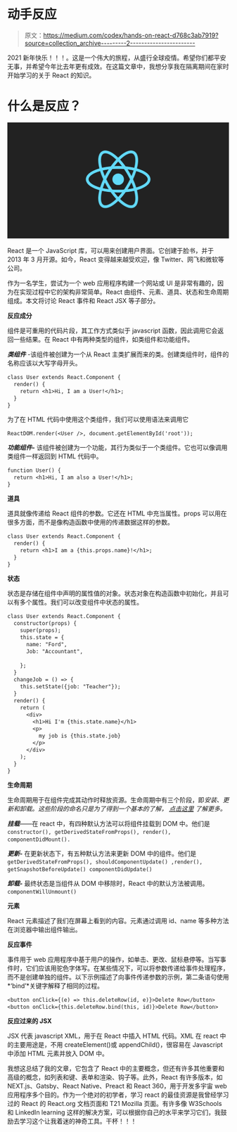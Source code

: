 # 动手反应

> 原文：<https://medium.com/codex/hands-on-react-d768c3ab7919?source=collection_archive---------2----------------------->

2021 新年快乐！！！。这是一个伟大的旅程，从盛行全球疫情。希望你们都平安无事，并希望今年比去年更有成效。在这篇文章中，我想分享我在隔离期间在家时开始学习的关于 React 的知识。

# 什么是反应？

![](img/8933e4fa3854e49902a096a7f2866351.png)

React 是一个 JavaScript 库，可以用来创建用户界面。它创建于脸书，并于 2013 年 3 月开源。如今，React 变得越来越受欢迎，像 Twitter、网飞和微软等公司。

作为一名学生，尝试为一个 web 应用程序构建一个网站或 UI 是非常有趣的，因为在实现过程中它的架构非常简单。React 由组件、元素、道具、状态和生命周期组成。本文将讨论 React 事件和 React JSX 等子部分。

**反应成分**

组件是可重用的代码片段，其工作方式类似于 javascript 函数，因此调用它会返回一些结果。在 React 中有两种类型的组件，如类组件和功能组件。

***类组件*** -该组件被创建为一个从 React 主类扩展而来的类。创建类组件时，组件的名称应该以大写字母开头。

```
class User extends React.Component {
  render() {
    return <h1>Hi, I am a User!</h1>;
  }
}
```

为了在 HTML 代码中使用这个类组件，我们可以使用语法<user>来调用它</user>

```
ReactDOM.render(<User />, document.getElementById('root'));
```

***功能组件-*** 该组件被创建为一个功能，其行为类似于一个类组件。它也可以像调用类组件一样返回到 HTML 代码中。

```
function User() {
  return <h1>Hi, I am also a User!</h1>;
}
```

**道具**

道具就像传递给 React 组件的参数。它还在 HTML 中充当属性。props 可以用在很多方面，而不是像构造函数中使用的传递数据这样的参数。

```
class User extends React.Component {
  render() {
    return <h1>I am a {this.props.name}!</h1>;
  }
}
```

**状态**

状态是存储在组件中声明的属性值的对象。状态对象在构造函数中初始化，并且可以有多个属性。我们可以改变组件中状态的属性。

```
class User extends React.Component {
  constructor(props) {
    super(props);
    this.state = {
      name: "Ford",
      Job: "Accountant",

    };
  }
  changeJob = () => {
    this.setState({job: "Teacher"});
  }
  render() {
    return (
      <div>
        <h1>Hi I'm {this.state.name}</h1>
        <p>
          my job is {this.state.job}
        </p>
      </div>
    );
  }
}
```

**生命周期**

生命周期用于在组件完成其动作时释放资源。生命周期中有三个阶段，即*安装、更新和卸载。这些阶段的命名只是为了得到一个基本的了解，* [*点击这里*](https://www.w3schools.com/react/react_lifecycle.asp) *了解更多。*

***挂载***——在 react 中，有四种默认方法可以将组件挂载到 DOM 中。他们是`constructor(), getDerivedStateFromProps(), render(), componentDidMount().`

***更新-*** 在更新状态下，有五种默认方法来更新 DOM 中的组件。他们是`getDerivedStateFromProps(), shouldComponentUpdate() ,render(), getSnapshotBeforeUpdate() componentDidUpdate()`

***卸载-*** 最终状态是当组件从 DOM 中移除时，React 中的默认方法被调用。`componentWillUnmount()`

**元素**

React 元素描述了我们在屏幕上看到的内容。元素通过调用 id、name 等多种方法在浏览器中输出组件输出。

**反应事件**

事件用于 web 应用程序中基于用户的操作，如单击、更改、鼠标悬停等。当写事件时，它们应该用驼色字体写。在某些情况下，可以将参数传递给事件处理程序，而不是创建单独的组件。以下示例描述了向事件传递参数的示例，第二条语句使用*‘bind’*关键字解释了相同的过程。

```
<button onClick={(e) => this.deleteRow(id, e)}>Delete Row</button>
<button onClick={this.deleteRow.bind(this, id)}>Delete Row</button>
```

**反应过来的 JSX**

JSX 代表 javascript XML，用于在 React 中插入 HTML 代码。XML 在 react 中的主要用途是，不用 createElement()或 appendChild()，很容易在 Javascript 中添加 HTML 元素并放入 DOM 中。

我想这总结了我的文章，它包含了 React 中的主要概念，但还有许多其他重要和高级的概念，如列表和键、表单和渲染、钩子等。此外，React 有许多版本，如 NEXT.js、Gatsby、React Native、Preact 和 React 360，用于开发多宇宙 web 应用程序多个目的。作为一个绝对的初学者，学习 react 的最佳资源是我曾经学习过的 React 的 React.org 文档页面和 T21 Mozilla 页面。有许多像 W3Schools 和 LinkedIn learning 这样的解决方案，可以根据你自己的水平来学习它们，我鼓励去学习这个让我着迷的神奇工具。干杯！！！